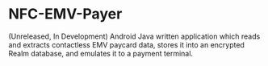 # NFC-EMV-Payer
(Unreleased, In Development) Android Java written application which reads and extracts contactless EMV paycard data, stores it into an encrypted Realm database, and emulates it to a payment terminal.
